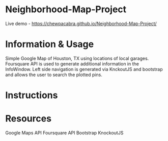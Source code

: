 # Neighborhood-Map-Project
Live demo - https://chewpacabra.github.io/Neighborhood-Map-Project/

# Information & Usage
Simple Google Map of Houston, TX using locations of local garages. Foursquare API is used to generate additional information in the InfoWindow. Left side navigation is generated via KnckoutJS and bootstrap and allows the user to search the plotted pins.

# Instructions

# Resources
Google Maps API Foursquare API Bootstrap KnockoutJS
